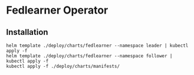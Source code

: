 # Fedlearner Operator

## Installation

```
helm template ./deploy/charts/fedlearner --namespace leader | kubectl apply -f
helm template ./deploy/charts/fedlearner --namespace follower | kubectl apply -f
kubectl apply -f ./deploy/charts/manifests/
```
